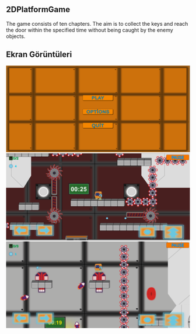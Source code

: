 ## 2DPlatformGame
The game consists of ten chapters. The aim is to collect the keys and reach the door within the specified time without being caught by the enemy objects.

## Ekran Görüntüleri

![Uygulama Ekran Görüntüsü](https://github.com/FincanKenan/2DPlatformGame/blob/main/MainMenu.png)
![Uygulama Ekran Görüntüsü](https://github.com/FincanKenan/2DPlatformGame/blob/main/Photo1.png)
![Uygulama Ekran Görüntüsü](https://github.com/FincanKenan/2DPlatformGame/blob/main/Photo2.png)
